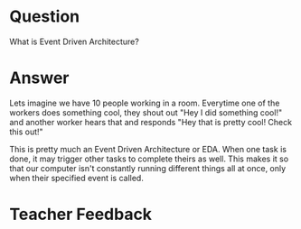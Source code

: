 # Question
What is Event Driven Architecture?

# Answer
Lets imagine we have 10 people working in a room. Everytime one of the workers does something cool, they shout out "Hey I did something cool!" and another worker hears that and responds "Hey that is pretty cool! Check this out!"

This is pretty much an Event Driven Architecture or EDA. When one task is done, it may trigger other tasks to complete theirs as well. This makes it so that our computer isn't constantly running different things all at once, only when their specified event is called. 

# Teacher Feedback